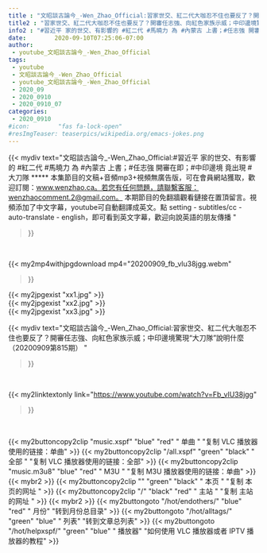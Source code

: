 ```yaml
---
title : "文昭談古論今_-Wen_Zhao_Official:習家世交、紅二代大咖忍不住也要反了？開審任志強、向紅色家族示威；中印邊境驚現“大刀隊”說明什麼（20200909第815期） "
title2 : "習家世交、紅二代大咖忍不住也要反了？開審任志強、向紅色家族示威；中印邊境驚現“大刀隊”說明什麼（20200909第815期） "
info2 : "#習近平 家的世交、有影響的 #紅二代 #馬曉力 為 #內蒙古 上書；#任志強 開審在即；#中印邊境 竟出現 #大刀隊 ***** 本集節目的文稿+音頻mp3+視頻無廣告版，可在會員網站獲取，歡迎訂閱：www.wenzhao.ca。若您有任何問題，請聯繫客服：wenzhaocomment.2@gmail.com。 本期節目的免翻牆觀看鏈接在置頂留言。視頻添加了中文字幕，youtube可自動翻譯成英文。點 setting - subtitles/cc - auto-translate - english，即可看到英文字幕，歡迎向說英語的朋友傳播 "
date:        2020-09-10T07:25:06-07:00
author:
 - youtube_文昭談古論今_-Wen_Zhao_Official
tags:
 - youtube
 - 文昭談古論今_-Wen_Zhao_Official
 - youtube_文昭談古論今_-Wen_Zhao_Official
 - 2020_09
 - 2020_0910
 - 2020_0910_07
categories:
 - 2020_0910
#icon:        "fas fa-lock-open"
#resImgTeaser: teaserpics/wikipedia.org/emacs-jokes.png
---
```


{{< mydiv text="文昭談古論今_-Wen_Zhao_Official:#習近平 家的世交、有影響的 #紅二代 #馬曉力 為 #內蒙古 上書；#任志強 開審在即；#中印邊境 竟出現 #大刀隊 ***** 本集節目的文稿+音頻mp3+視頻無廣告版，可在會員網站獲取，歡迎訂閱：www.wenzhao.ca。若您有任何問題，請聯繫客服：wenzhaocomment.2@gmail.com。 本期節目的免翻牆觀看鏈接在置頂留言。視頻添加了中文字幕，youtube可自動翻譯成英文。點 setting - subtitles/cc - auto-translate - english，即可看到英文字幕，歡迎向說英語的朋友傳播 "
>}}
<br>


{{< my2mp4withjpgdownload mp4="20200909_fb_vlu38jgg.webm"
>}}

{{< my2jpgexist "xx1.jpg" >}}<br>
{{< my2jpgexist "xx2.jpg" >}}<br>
{{< my2jpgexist "xx3.jpg" >}}<br>



{{< mydiv text="文昭談古論今_-Wen_Zhao_Official:習家世交、紅二代大咖忍不住也要反了？開審任志強、向紅色家族示威；中印邊境驚現“大刀隊”說明什麼（20200909第815期） "
>}}
<br>

{{< my2linktextonly link="https://www.youtube.com/watch?v=Fb_vlU38jgg"
>}}


<br>

{{< my2buttoncopy2clip "music.xspf"        "blue"   "red"    " 单曲 "  "复制 VLC 播放器使用的链接：单曲" >}} {{< my2buttoncopy2clip "/all.xspf"         "green"  "black"  " 全部 "  "复制 VLC 播放器使用的链接：全部" >}} {{< my2buttoncopy2clip "music.m3u8"        "blue"   "red"    " M3U  "    "复制 M3U 播放器使用的链接：单曲" >}} {{< mybr2 >}} {{< my2buttoncopy2clip ""                  "green"  "black"  " 本页 "    "复制 本页的网址 " >}} {{< my2buttoncopy2clip "/"                 "black"  "red"    " 主站 "    "复制 主站的网址 " >}} {{< mybr2 >}} {{< my2buttongoto      "/hot/endothers/"   "blue"   "red"    " 月份"   "转到月份总目录" >}} {{< my2buttongoto      "/hot/alltags/"     "green"  "blue"   " 列表"   "转到文章总列表" >}} {{< my2buttongoto      "/hot/helpxspf/"    "green"  "blue"   " 播放器" "如何使用 VLC 播放器或者 IPTV 播放器的教程" >}} 
